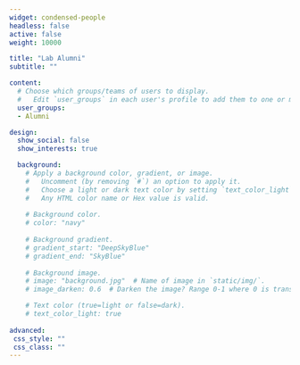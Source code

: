 ```yaml
---
widget: condensed-people
headless: false
active: false
weight: 10000

title: "Lab Alumni"
subtitle: ""

content:
  # Choose which groups/teams of users to display.
  #   Edit `user_groups` in each user's profile to add them to one or more of these groups.
  user_groups: 
  - Alumni

design:
  show_social: false
  show_interests: true

  background:
    # Apply a background color, gradient, or image.
    #   Uncomment (by removing `#`) an option to apply it.
    #   Choose a light or dark text color by setting `text_color_light`.
    #   Any HTML color name or Hex value is valid.
  
    # Background color.
    # color: "navy"
  
    # Background gradient.
    # gradient_start: "DeepSkyBlue"
    # gradient_end: "SkyBlue"
  
    # Background image.
    # image: "background.jpg"  # Name of image in `static/img/`.
    # image_darken: 0.6  # Darken the image? Range 0-1 where 0 is transparent and 1 is opaque.

    # Text color (true=light or false=dark).
    # text_color_light: true  
  
advanced:
 css_style: ""
 css_class: ""
---
```

